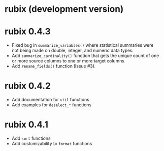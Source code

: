 # rubix (development version)

# rubix 0.4.3  

* Fixed bug in `summarize_variables()` where statistical 
summaries were not being made on double, integer, and numeric 
data types.  
* Add `summarize_cardinality()` function that gets the unique 
count of one or more source columns to one or more target columns.  
* Add `rename_fields()` function (Issue #3).  



# rubix 0.4.2   

* Add documentation for `util` functions  
* Add examples for `deselect_*` functions  


# rubix 0.4.1   

* Add `sort` functions  
* Add customizability to `format` functions  





